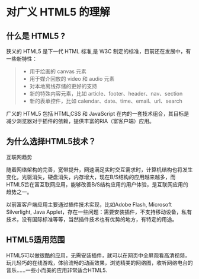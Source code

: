 # 对广义 HTML5 的理解


## 什么是 HTML5 ?
 狭义的 HTML5 是下一代 HTML 标准,是 W3C 制定的标准，目前还在发展中，有一些新特性：
> * 用于绘画的 canvas 元素
> * 用于媒介回放的 video 和 audio 元素
> * 对本地离线存储的更好的支持
> * 新的特殊内容元素，比如 article、footer、header、nav、section
> * 新的表单控件，比如 calendar、date、time、email、url、search

广义的 HTML5 包括 HTML,CSS 和 JavaScript 在内的一套技术组合，其目标是减少浏览器对于插件的依赖，提供丰富的RIA（富客户端）应用。

## 为什么选择HTML5技术？
互联网趋势

随着网络架构的完善，宽带提升，网速满足实时交互需求时，计算机结构也将发生变化，光驱消失，硬盘消失，内存增大，现在B/S结构的应用越来越多，而HTML5旨在富互联网应用，能够改善B/S结构应用的用户体验，是互联网应用的趋势之一。

以前富客户端应用主要通过插件技术实现，比如Adobe Flash, Microsoft Silverlight, Java Applet，存在一些问题：需要安装插件，不支持移动设备，私有技术，没有国际标准等等，当然插件技术也有优势的地方，有特定的用途。

## HTML5适用范围

HTML5可以做很酷的应用，无需安装插件，就可以在网页中全屏观看高清视频，玩儿轻巧的在线游戏，体验流畅的动画效果，浏览精美的网络图，收听网络电台的音乐……一些小而美的应用非常适合HTML5.









